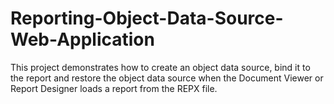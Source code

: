 # Reporting-Object-Data-Source-Web-Application
This project demonstrates how to create an object data source, bind it to the report and restore the object data source when the Document Viewer or Report Designer loads a report from the REPX file. 
